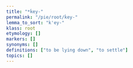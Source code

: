 ```yaml
---
title: "*ḱey-"
permalink: "/pie/root/ḱey-"
lemma_to_sort: "k'ey-"
klass: root
etymology: []
markers: []
synonyms: []
definitions: ["to be lying down", "to settle"]
topics: []
---
```

